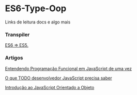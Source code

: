 # ES6-Type-Oop
Links de leitura docs e algo mais

### Transpiler
[ES6 => ES5.](https://es6console.com/)

### Artigos

[Entendendo Programação Funcional em JavaScript de uma vez](https://medium.com/tableless/entendendo-programa%C3%A7%C3%A3o-funcional-em-javascript-de-uma-vez-c676489be08b)

[O que TODO desenvolvedor JavaScript precisa saber](https://medium.com/tableless/o-que-todo-desenvolvedor-javascript-precisa-saber-2cc33daedb86)

[Introdução ao JavaScript Orientado a Objeto](https://developer.mozilla.org/pt-BR/docs/Web/JavaScript/Introduction_to_Object-Oriented_JavaScript)
